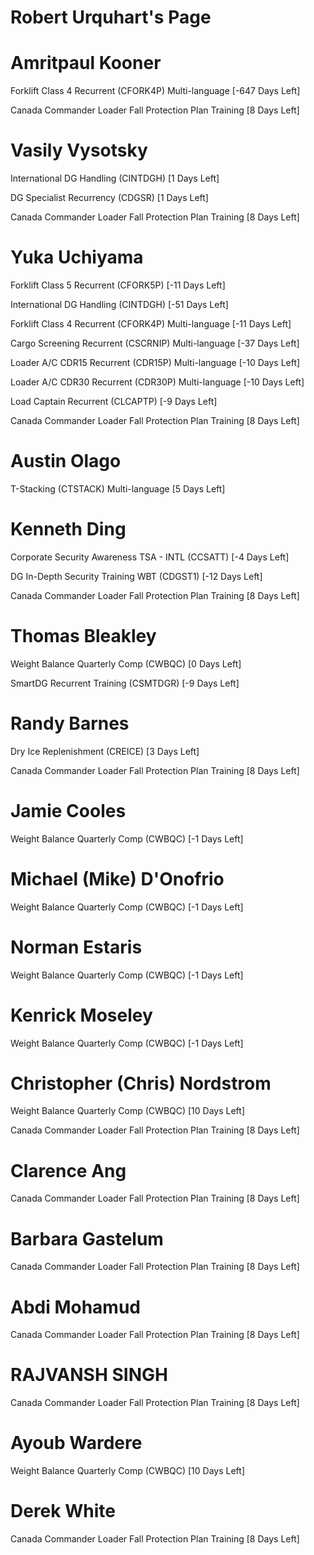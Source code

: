# Robert Urquhart's Page




# Amritpaul Kooner


Forklift Class 4 Recurrent (CFORK4P) Multi-language [-647 Days Left]

Canada Commander Loader Fall Protection Plan Training [8 Days Left]



# Vasily Vysotsky


International DG Handling (CINTDGH) [1 Days Left]

DG Specialist Recurrency (CDGSR) [1 Days Left]

Canada Commander Loader Fall Protection Plan Training [8 Days Left]



# Yuka Uchiyama


Forklift Class 5 Recurrent (CFORK5P) [-11 Days Left]

International DG Handling (CINTDGH) [-51 Days Left]

Forklift Class 4 Recurrent (CFORK4P) Multi-language [-11 Days Left]

Cargo Screening Recurrent (CSCRNIP) Multi-language [-37 Days Left]

Loader A/C CDR15 Recurrent (CDR15P) Multi-language [-10 Days Left]

Loader A/C CDR30 Recurrent (CDR30P) Multi-language [-10 Days Left]

Load Captain Recurrent (CLCAPTP) [-9 Days Left]

Canada Commander Loader Fall Protection Plan Training [8 Days Left]



# Austin Olago


T-Stacking (CTSTACK) Multi-language [5 Days Left]



# Kenneth Ding


Corporate Security Awareness TSA - INTL (CCSATT) [-4 Days Left]

DG In-Depth Security Training WBT (CDGST1) [-12 Days Left]

Canada Commander Loader Fall Protection Plan Training [8 Days Left]



# Thomas Bleakley


Weight Balance Quarterly Comp (CWBQC) [0 Days Left]

SmartDG Recurrent Training (CSMTDGR) [-9 Days Left]



# Randy Barnes


Dry Ice Replenishment (CREICE) [3 Days Left]

Canada Commander Loader Fall Protection Plan Training [8 Days Left]



# Jamie Cooles


Weight Balance Quarterly Comp (CWBQC) [-1 Days Left]



# Michael (Mike) D'Onofrio


Weight Balance Quarterly Comp (CWBQC) [-1 Days Left]



# Norman Estaris


Weight Balance Quarterly Comp (CWBQC) [-1 Days Left]



# Kenrick Moseley


Weight Balance Quarterly Comp (CWBQC) [-1 Days Left]



# Christopher (Chris) Nordstrom


Weight Balance Quarterly Comp (CWBQC) [10 Days Left]

Canada Commander Loader Fall Protection Plan Training [8 Days Left]



# Clarence Ang


Canada Commander Loader Fall Protection Plan Training [8 Days Left]



# Barbara Gastelum


Canada Commander Loader Fall Protection Plan Training [8 Days Left]



# Abdi Mohamud


Canada Commander Loader Fall Protection Plan Training [8 Days Left]



# RAJVANSH SINGH


Canada Commander Loader Fall Protection Plan Training [8 Days Left]



# Ayoub Wardere


Weight Balance Quarterly Comp (CWBQC) [10 Days Left]



# Derek White


Canada Commander Loader Fall Protection Plan Training [8 Days Left]



